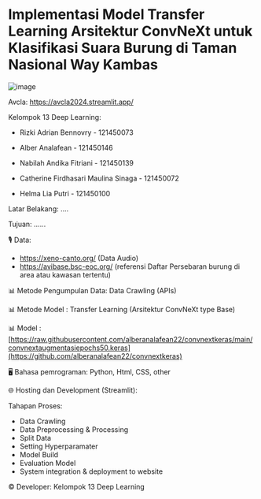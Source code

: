 # Implementasi Model Transfer Learning Arsitektur ConvNeXt untuk Klasifikasi Suara Burung di Taman Nasional Way Kambas

![image](https://github.com/user-attachments/assets/546cf905-33dd-4c77-a772-7a87ac493110)

Avcla: https://avcla2024.streamlit.app/

Kelompok 13 Deep Learning:

- Rizki Adrian Bennovry - 121450073 
  
- Alber Analafean - 121450146 
  
- Nabilah Andika Fitriani - 121450139 

- Catherine Firdhasari Maulina Sinaga - 121450072
  
- Helma Lia Putri - 121450100

Latar Belakang: ....

Tujuan: ......

🎙 Data: 
- https://xeno-canto.org/ (Data Audio)
- https://avibase.bsc-eoc.org/ (referensi Daftar Persebaran burung di area atau kawasan tertentu)

📊 Metode Pengumpulan Data: Data Crawling (APIs)

📊 Metode Model : Transfer Learning (Arsitektur ConvNeXt type Base)

📊 Model : [https://raw.githubusercontent.com/alberanalafean22/convnextkeras/main/convnextaugmentasiepochs50.keras](https://github.com/alberanalafean22/convnextkeras)

🖥 Bahasa pemrograman: Python, Html, CSS, other

🌐 Hosting dan Development (Streamlit): 

Tahapan Proses:
- Data Crawling
- Data Preprocessing & Processing
- Split Data
- Setting Hyperparamater
- Model Build
- Evaluation Model
- System integration & deployment to website
  

© Developer: Kelompok 13 Deep Learning
